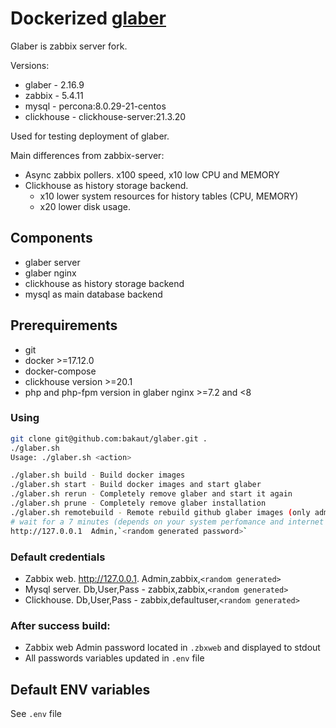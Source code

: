# Dockerized [glaber](https://glaber.io/)

Glaber is zabbix server fork.

Versions:
- glaber     - 2.16.9
- zabbix     - 5.4.11
- mysql      - percona:8.0.29-21-centos
- clickhouse - clickhouse-server:21.3.20

Used for testing deployment of glaber. 

Main differences from zabbix-server:
- Async zabbix pollers. x100 speed, x10 low CPU and MEMORY
- Clickhouse as history storage backend. 
    - x10 lower system resources for history tables (CPU, MEMORY)
    - x20 lower disk usage.

## Components 

- glaber server
- glaber nginx
- clickhouse as history storage backend
- mysql as main database backend

## Prerequirements
- git
- docker >=17.12.0 
- docker-compose
- clickhouse version >=20.1
- php and php-fpm version in glaber nginx >=7.2 and <8

### Using
```bash
git clone git@github.com:bakaut/glaber.git .
./glaber.sh 
Usage: ./glaber.sh <action>

./glaber.sh build - Build docker images
./glaber.sh start - Build docker images and start glaber
./glaber.sh rerun - Completely remove glaber and start it again
./glaber.sh prune - Completely remove glaber installation
./glaber.sh remotebuild - Remote rebuild github glaber images (only admins)
# wait for a 7 minutes (depends on your system perfomance and internet connection speed) and use it
http://127.0.0.1  Admin,`<random generated password>`
```

### Default credentials

- Zabbix web. http://127.0.0.1. Admin,zabbix,`<random generated>`
- Mysql server. Db,User,Pass - zabbix,zabbix,`<random generated>`
- Clickhouse. Db,User,Pass - zabbix,defaultuser,`<random generated>`

### After success  build:
- Zabbix web Admin password located in `.zbxweb` and displayed to stdout
- All passwords variables updated in `.env` file
## Default ENV variables

See `.env` file
